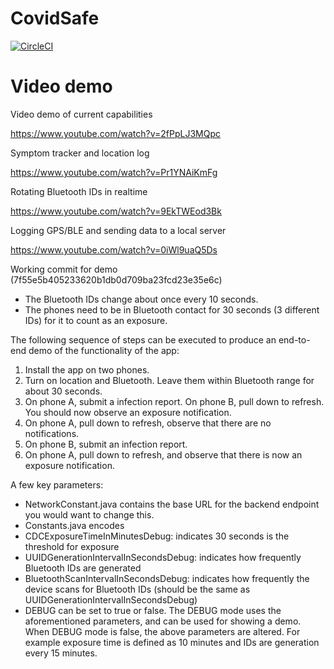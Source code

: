 # CovidSafe

[![CircleCI](https://circleci.com/gh/covidsafe/App-Android.svg?style=svg)](https://circleci.com/gh/covidsafe/App-Android)

Video demo
=======

Video demo of current capabilities

https://www.youtube.com/watch?v=2fPpLJ3MQpc

Symptom tracker and location log

https://www.youtube.com/watch?v=Pr1YNAiKmFg

Rotating Bluetooth IDs in realtime

https://www.youtube.com/watch?v=9EkTWEod3Bk

Logging GPS/BLE and sending data to a local server

https://www.youtube.com/watch?v=0iWl9uaQ5Ds

Working commit for demo (7f55e5b405233620b1db0d709ba23fcd23e35e6c)

- The Bluetooth IDs change about once every 10 seconds.
- The phones need to be in Bluetooth contact for 30 seconds (3 different IDs) for it to count as an exposure.

The following sequence of steps can be executed to produce an end-to-end demo of the functionality of the app:
1) Install the app on two phones.
2) Turn on location and Bluetooth. Leave them within Bluetooth range for about 30 seconds.
3) On phone A, submit a infection report. On phone B, pull down to refresh. You should now observe an exposure notification.
4) On phone A, pull down to refresh, observe that there are no notifications.
5) On phone B, submit an infection report.
6) On phone A, pull down to refresh, and observe that there is now an exposure notification.

A few key parameters:

- NetworkConstant.java contains the base URL for the backend endpoint you would want to change this.
- Constants.java encodes
- CDCExposureTimeInMinutesDebug: indicates 30 seconds is the threshold for exposure
- UUIDGenerationIntervalInSecondsDebug: indicates how frequently Bluetooth IDs are generated
- BluetoothScanIntervalInSecondsDebug: indicates how frequently the device scans for Bluetooth IDs (should be the same as UUIDGenerationIntervalInSecondsDebug)
- DEBUG can be set to true or false. The DEBUG mode uses the aforementioned parameters, and can be used for showing a demo. When DEBUG mode is false, the above parameters are altered. For example exposure time is defined as 10 minutes and IDs are generation every 15 minutes.
